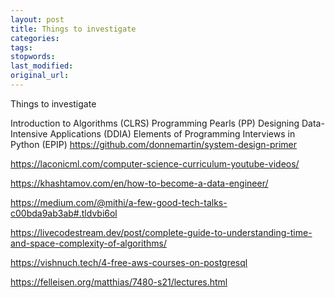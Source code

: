 ```yaml
---
layout: post
title: Things to investigate
categories:
tags:
stopwords:
last_modified:
original_url:
---
```


Things to investigate

<!--more-->

Introduction to Algorithms (CLRS)
Programming Pearls (PP)
Designing Data-Intensive Applications (DDIA)
Elements of Programming Interviews in Python (EPIP)
https://github.com/donnemartin/system-design-primer

https://laconicml.com/computer-science-curriculum-youtube-videos/

https://khashtamov.com/en/how-to-become-a-data-engineer/

https://medium.com/@mithi/a-few-good-tech-talks-c00bda9ab3ab#.tldvbi6ol

https://livecodestream.dev/post/complete-guide-to-understanding-time-and-space-complexity-of-algorithms/

https://vishnuch.tech/4-free-aws-courses-on-postgresql

https://felleisen.org/matthias/7480-s21/lectures.html
